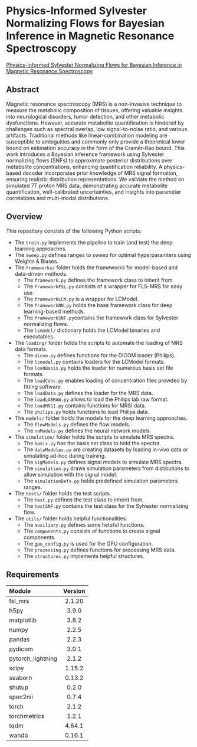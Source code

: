 # Physics-Informed Sylvester Normalizing Flows for Bayesian Inference in Magnetic Resonance Spectroscopy

[Physics-Informed Sylvester Normalizing Flows for Bayesian Inference in Magnetic Resonance Spectroscopy](https://arxiv.org/abs/2505.03590)

## Abstract

Magnetic resonance spectroscopy (MRS) is a non-invasive technique to measure the metabolic composition of tissues, offering valuable insights into neurological disorders, tumor detection, and other metabolic dysfunctions. However, accurate metabolite quantification is hindered by challenges such as spectral overlap, low signal-to-noise ratio, and various artifacts. Traditional methods like linear-combination modeling are susceptible to ambiguities and commonly only provide a theoretical lower bound on estimation accuracy in the form of the Cramér-Rao bound. This work introduces a Bayesian inference framework using Sylvester normalizing flows (SNFs) to approximate posterior distributions over metabolite concentrations, enhancing quantification reliability. A physics-based decoder incorporates prior knowledge of MRS signal formation, ensuring realistic distribution representations. We validate the method on simulated 7T proton MRS data, demonstrating accurate metabolite quantification, well-calibrated uncertainties, and insights into parameter correlations and multi-modal distributions.

## Overview

This repository consists of the following Python scripts:
* The `train.py` implements the pipeline to train (and test) the deep learning approaches.
* The `sweep.py` defines ranges to sweep for optimal hyperparamters using Weights & Biases.
* The `frameworks/` folder holds the frameworks for model-based and data-driven methods.
  * The `framework.py` defines the framework class to inherit from.
  * The `frameworkFSL.py` consists of a wrapper for FLS-MRS for easy use.
  * The `frameworkLCM.py` is a wrapper for LCModel.
  * The `frameworkNN.py` holds the base framework class for deep learning-based methods. 
  * The `frameworkSNF.py`contains the framework class for Sylvester normalizing flows.
  * The `lcmodel/` dictionary holds the LCModel binaries and executables.
* The `loading/` folder holds the scripts to automate the loading of MRS data formats.
  * The `dicom.py` defines functions for the DICOM loader (Philips).
  * The `lcmodel.py` contains loaders for the LCModel formats.
  * The `loadBasis.py` holds the loader for numerous basis set file formats.
  * The `loadConc.py` enables loading of concentration files provided by fitting software.
  * The `loadData.py` defines the loader for the MRS data.
  * The `loadLABRAW.py` allows to load the Philips lab raw format.
  * The `loadMRSI.py` contains functions for MRSI data.
  * The `philips.py` holds functions to load Philips data.
* The `models/` folder holds the models for the deep learning approaches.
  * The `flowModels.py` defines the flow models.
  * The `nnModels.py` defines the neural network models.
* The `simulation/` folder holds the scripts to simulate MRS spectra.
  * The `basis.py` has the basis set class to hold the spectra.
  * The `dataModules.py` are creating datasets by loading in-vivo data or simulating ad-hoc during training.
  * The `sigModels.py` defines signal models to simulate MRS spectra.
  * The `simulation.py` draws simulation parameters from distibutions to allow simulation with the signal model.
  * The `simulationDefs.py` holds predefined simulation parameters ranges.
* The `tests/` folder holds the test scripts.
  * The `test.py` defines the test class to inherit from.
  * The `testSNF.py` contains the test class for the Sylvester normalizing flow.
* The `utils/` folder holds helpful functionalities.
  * The `auxiliary.py` defines some helpful functions.
  * The `components.py` consists of functions to create signal components.
  * The `gpu_config.py` is used for the GPU configuration.
  * The `processing.py` defines functions for processing MRS data.
  * The `structures.py` implements helpful structures.

## Requirements

| Module            | Version |
|:------------------|:------:|
| fsl_mrs           | 2.1.20 |
| h5py              |  3.9.0 |
| matplotlib        |  3.8.2 |
| numpy             |  2.2.5 |
| pandas            |  2.2.3 |
| pydicom           |  3.0.1 |
| pytorch_lightning |  2.1.2 |
| scipy             | 1.15.2 |
| seaborn	    | 0.13.2 |
| shutup            |  0.2.0 |
| spec2nii          |  0.7.4 |
| torch             |  2.1.2 |
| torchmetrics      |  1.2.1 |
| tqdm              | 4.64.1 |
| wandb             | 0.16.1 |
